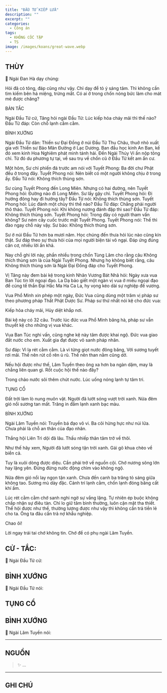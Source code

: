 ```yaml
---
title: "ĐẦU TỬ KIẾP LỬA"
description: ""
excerpt: ""
categories:
  - Công án
tags:
  - KHÔNG CỐC TẬP
  - TS 
image: /images/koans/great-wave.webp
---
```


## THÙY

📢 Ngài Đan Hà dạy chúng:

Hỏi đã có tông, đáp cũng như vậy. Chỉ dạy để tỏ ý sáng tâm. Thì không cần tìm kiếm bên há miệng, trừng mắt. Có ai ở trong chốn nóng bức làm cho mát mẻ được chăng?

BẢN TẮC

Ngài Đầu Tử cử, Tăng hỏi ngài Đầu Tử: Lúc kiếp hỏa cháy mãi thì thế nào?
Đầu Tử đáp: Còn chỗ lạnh cằm cằm.

BÌNH XƯỚNG

Ngài Đầu Tử dãn: Thiền sư Đại Đồng ở núi Đầu Tử Thu Châu, thuở nhỏ xuất gia với Thiền sư Bảo Mãn Đường ở Lạc Dương. Ban đầu học kinh An Ban, kế đó xem kinh Hoa Nghiêm phát minh tánh hải. Đến Ngài Thúy Vi ấn nộp tông chỉ. Từ đó du phương tự tại, về sau trụ về chốn cũ ở Đầu Tử kết am ẩn cư.

Một hôm, Sư chỉ phiến đá trước am nói với Tuyết Phong: Ba đời chư Phật đều ở trong đây.
Tuyết Phong nói: Nên biết có một người không chịu ở trong ấy.
Đầu Tử nói: Không thích thùng sơn.

Sư cùng Tuyết Phong đến Long Miên. Nhưng có hai đường, nên Tuyết Phong hỏi: Đường nào đi Long Miên. Sư lấy gậy chỉ.
Tuyết Phong hỏi: Đi hướng đông hay đi hướng tây?
Đầu Tử nói: Không thích thùng sơn.
Tuyết Phong hỏi: Lúc đánh một chùy thì thế nào?
Đầu Tử đáp: Chẳng phải người thô tháo.
Tuyết Phong nói: Khi không nương đánh đập thì sao?
Đầu Tử đáp: Không thích thùng sơn.
Tuyết Phong hỏi: Trong đây có người tham vấn không?
Sư ném cây cuốc trước mặt Tuyết Phong.
Tuyết Phong nói: Thế thì đào ngay chỗ này vậy.
Sư bảo: Không thích thùng sơn.

Sư ở núi Đầu Tử hơn ba mươi năm. Học chúng đến thưa hỏi lúc nào cũng kín thật. Sư đáp theo sự thưa hỏi của mọi người biện tài vô ngại. Đáp ứng đúng căn cơ, nhiều lời ấn khả.

Nay chỗ ghi lời này, phần nhiều trong chốn Tùng Lâm cho rằng câu Không thích thùng sơn là của Ngài Tuyết Phong. Nhưng họ không biết rằng, câu Không thích thùng sơn là Ngài Đại Đồng đáp cho Tuyết Phong.

Vị Tăng này đem bài kệ trong kinh Nhân Vương Bát Nhã hỏi: Ngày xưa vua Ban Túc tin lời ngoại đạo. La Dạ bảo giết một ngàn vị vua ở miếu ngoại đạo để cúng tế thần Đại Hắc Ma Ha Ca La, hy vọng kéo dài sự nghiệp đế vương.

Vua Phổ Minh xin phép một ngày, Đức Vua cũng dùng một trăm vị pháp sư theo phương pháp Thất Phật Dược Sư.
Pháp sư thứ nhất nói kệ cho đức vua:

Kiếp hỏa cháy mãi,
Hủy diệt khắp nơi.

Bài kệ này có 32 câu. Trước lúc đức vua Phổ Minh băng hà, pháp sư vẫn thuyết kệ cho những vị vua khác.

Vua Ban Túc nghi vấn, cũng nghe kệ này tâm được khai ngộ. Đức vua giao đất nước cho em. Xuất gia đạt được vô sanh pháp nhãn.

Sư đáp:
Vì lạ rét cằm cằm.
Là vì từng giọt nước đông băng,
Với sương tuyết rơi mãi.
Thế nên rút cổ rên ủ rũ.
Thế nên than nằm cũng dở.

Nếu hội được như thế, Lâm Tuyền theo ông xa hơn ba ngàn dặm, may là chẳng liên quan gì. Rốt cuộc hội thế nào đây?

Trong chảo nước sôi thêm chút nước.
Lúc uống nóng lạnh tự tâm tri.

TỤNG CỔ

Đất trời làm lò nung muôn vật.
Người đã lướt sóng vượt trời xanh.
Nửa đêm gió nổi sương tan mất.
Trăng in đầm lạnh xanh bạc màu.

BÌNH XƯỚNG

Ngài Lâm Tuyền nói: Truyền bá đạo vô vi. Ba cõi hừng hực như núi lửa. Chưa phải là chỗ an thân của đạo nhân.

Thắng hội Liên Trì dội đã lâu.
Thấu nhiếp thân tâm trở về thôi.

Như thế hãy xem,
Người đã lướt sóng tận trời xanh.
Gái gõ khua chèo về biển cả.

Tuy là xuôi dòng được diệu. Cần phải trở về nguồn cội. Chớ nương sông lớn hay lặng yên. Đừng đừng nước động chìm vào không ngộ.

Nửa đêm gió nổi lay ngọn tận xanh. Chưa đến canh ba trăng tỏ sáng giữa không tao. Sương mù dày đặc. Cảnh trí lạnh cằm, chốn lạnh đóng băng cất khí ấm.

Lúc rét cằm cằm chớ sanh nghi ngờ sự vắng lặng. Tự nhiên ép buộc không chấp nhận sự điêu tàn. Chỉ lo giữ tâm bình thường, luôn cận mật tha thiết. Thể hội được như thế, thường lượng được như vậy thì không cần trả tiền lẻ cho ta. Ông ta đâu cần trả nợ khẩu nghiệp.

Chao ôi!

Lời ngay trái tai chớ không tin.
Chớ để có phụ ngài Lâm Tuyền.


## CỬ - TẮC:

📢 Ngài Đầu Tử cử:

> 

## BÌNH XƯỚNG

📢 Ngài Đầu Tử nói:



## TỤNG CỔ

> 

## BÌNH XƯỚNG

📢 Ngài Lâm Tuyền nói:



<hr class="blog-rule" />

## NGUỒN

> ✨ ...

<hr class="blog-rule" />

## GHI CHÚ

[^1]: ⭐️ <a href="/masters/Shaoshan-Huanpu" target="_blank">🔗 TS </a>
